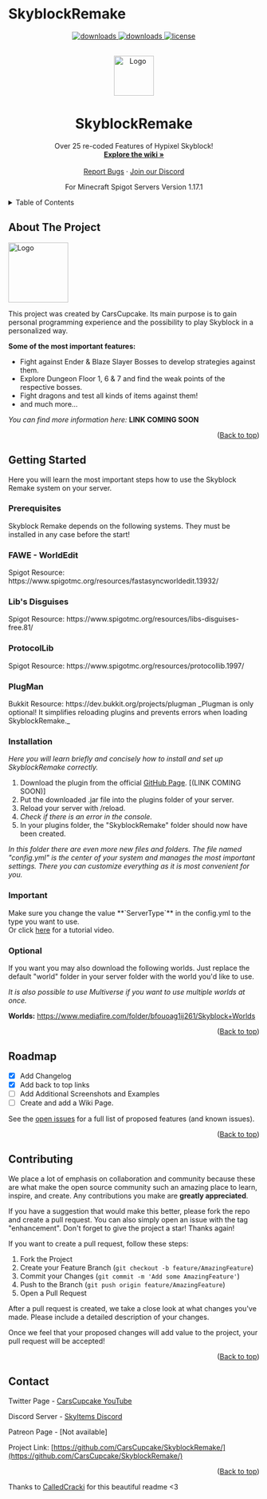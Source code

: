 # SkyblockRemake

<div id="top">
<p align="center">
  <a href="https://github.com/CarsCupcake/SkyblockRemake/releases/" target="_blank">
    <img alt="downloads" src="https://img.shields.io/github/v/release/CarsCupcake/SkyblockRemake?color=F&style=flat-square" />
  </a>
  <a href="https://github.com/CarsCupcake/SkyblockRemake/releases/" target="_blank">
    <img alt="downloads" src="https://img.shields.io/github/downloads/CarsCupcake/SkyblockRemake/total?color=4166f5&style=flat-square" />
  </a>
  <a href="https://github.com/CarsCupcake/SkyblockRemake/blob/main/LICENSE" target="_blank">
    <img alt="license" src="https://img.shields.io/github/license/CarsCupcake/SkyblockRemake?color=4166f5&style=flat-square" />
  </a>
</p>
</div>
<!-- PROJECT LOGO -->
<br />
<div align="center">
  <a href="[https://github.com/CarsCupcake/SkyblockRemake]">
    <img src="images/sb.png" alt="Logo" width="80" height="80">
  </a>

  <h1 align="center">SkyblockRemake</h1>

  <p align="center">
    Over 25 re-coded Features of Hypixel Skyblock!
    <br />
    <a href="https://github.com/CarsCupcake/SkyblockRemake/blob/master/README.md"><strong>Explore the wiki »</strong></a>
    <br />
    <br />
    <a href="https://github.com/CarsCupcake/SkyblockRemake/issues">Report Bugs</a>
    ·
    <a href="">Join our Discord</a>
  </p>
<p align="center">For Minecraft Spigot Servers Version 1.17.1</p>
</div>



<!-- TABLE OF CONTENTS -->
<details>
  <summary>Table of Contents</summary>
  <ol>
    <li>
      <a href="#about-the-project">About The Project</a>
    </li>
    <li>
      <a href="#getting-started">Getting Started</a>
      <ul>
        <li><a href="#prerequisites">Prerequisites</a></li>
        <li><a href="#installation">Installation</a></li>
      </ul>
    </li>
    <li><a href="#roadmap">Roadmap</a></li>
    <li><a href="#contributing">Contributing</a></li>
    <li><a href="#contact">Contact</a></li>
  </ol>
</details>



<!-- ABOUT THE PROJECT -->
## About The Project

<img src="images/sb.png" alt="Logo" width="120" height="120">

This project was created by CarsCupcake. Its main purpose is to gain personal 
programming experience and the possibility to play Skyblock in a personalized way.

**Some of the most important features:**
* Fight against Ender & Blaze Slayer Bosses to develop strategies against them.
* Explore Dungeon Floor 1, 6 & 7 and find the weak points of the respective bosses.
* Fight dragons and test all kinds of items against them!
* and much more...

_You can find more information here:_ **LINK COMING SOON**

<p align="right">(<a href="#top">Back to top</a>)</p>



<!-- GETTING STARTED -->
## Getting Started

Here you will learn the most important steps how to use the Skyblock Remake system on your server.

### Prerequisites

Skyblock Remake depends on the following systems. 
They must be installed in any case before the start!

<h3>FAWE - WorldEdit</h3>
Spigot Resource: https://www.spigotmc.org/resources/fastasyncworldedit.13932/

<h3>Lib's Disguises</h3>
Spigot Resource: https://www.spigotmc.org/resources/libs-disguises-free.81/

<h3>ProtocolLib</h3>
Spigot Resource: https://www.spigotmc.org/resources/protocollib.1997/

<h3>PlugMan</h3>
Bukkit Resource: https://dev.bukkit.org/projects/plugman
_Plugman is only optional! It simplifies reloading plugins and 
prevents errors when loading SkyblockRemake._

### Installation

_Here you will learn briefly and concisely how to install and set up SkyblockRemake correctly._

1. Download the plugin from the official [GitHub Page](https://github.com/CarsCupcake/SkyblockRemake/releases). [(LINK COMING SOON)]
2. Put the downloaded .jar file into the plugins folder of your server.
3. Reload your server with /reload.
4. _Check if there is an error in the console._
5. In your plugins folder, the "SkyblockRemake" folder should now have been created.

_In this folder there are even more new files and folders._
_The file named "config.yml" is the center of your system
and manages the most important settings._
_There you can customize everything as it is most convenient for you._

<h3>Important</h3>
Make sure you change the value **`ServerType`** in the config.yml to the type you want to use.
<br />
Or click <a href="https://www.youtube.com/watch?v=X_obdx_bgCE">here</a> for a tutorial video.
<h3>Optional</h3>
If you want you may also download the following worlds.
Just replace the default "world" folder in your server folder
with the world you'd like to use.

_It is also possible to use Multiverse if you want to use
multiple worlds at once._

**Worlds:** https://www.mediafire.com/folder/bfouoag1ij261/Skyblock+Worlds

<p align="right">(<a href="#top">Back to top</a>)</p>



<!-- ROADMAP -->
## Roadmap

- [x] Add Changelog
- [x] Add back to top links
- [ ] Add Additional Screenshots and Examples
- [ ] Create and add a Wiki Page.

See the [open issues](https://github.com/CarsCupcake/SkyblockRemake/issues?q=is%3Aopen+is%3Aissue) for a full list of proposed features (and known issues).

<p align="right">(<a href="#top">Back to top</a>)</p>



<!-- CONTRIBUTING -->
## Contributing
We place a lot of emphasis on collaboration and community because these are what make 
the open source community such an amazing place to learn, inspire, and create. 
Any contributions you make are **greatly appreciated**.

If you have a suggestion that would make this better, please fork the repo and create a pull request. 
You can also simply open an issue with the tag "enhancement".
Don't forget to give the project a star! Thanks again!

If you want to create a pull request, follow these steps:

1. Fork the Project
2. Create your Feature Branch (`git checkout -b feature/AmazingFeature`)
3. Commit your Changes (`git commit -m 'Add some AmazingFeature'`)
4. Push to the Branch (`git push origin feature/AmazingFeature`)
5. Open a Pull Request

After a pull request is created, we take a close look at what changes you've made.
Please include a detailed description of your changes.

Once we feel that your proposed changes will add value to the project, your pull request will be accepted!

<p align="right">(<a href="#top">Back to top</a>)</p>



<!-- CONTACT -->
## Contact

Twitter Page - [CarsCupcake YouTube](https://www.youtube.com/channel/UCnHk1G42Au2ZO3KD1puZd-Q)

Discord Server - [SkyItems Discord](https://discord.gg/bWe473SHrm)

Patreon Page - [Not available]

Project Link: [https://github.com/CarsCupcake/SkyblockRemake/](https://github.com/CarsCupcake/SkyblockRemake/)

<p align="right">(<a href="#top">Back to top</a>)</p>



<!-- MARKDOWN LINKS & IMAGES -->
<!-- https://www.markdownguide.org/basic-syntax/#reference-style-links -->
[product-screenshot]: images/sb.png
Thanks to <a href="https://github.com/CalledCracki">CalledCracki</a> for this beautiful readme <3
